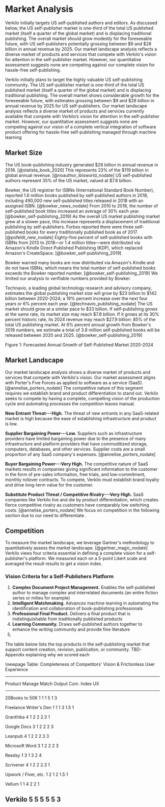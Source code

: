 
# Market Analysis

Verkilo initially targets US self-published authors and editors. As discussed below, the US self-publisher market is one-third of the total US published market (itself a quarter of the global market) and is displacing traditional publishing. The overall market should grow modestly for the foreseeable future, with US self-publishers potentially grossing between $9 and $28 billion in annual revenue by 2025. Our market landscape analysis reflects a diverse market of products and services that compete with Verkilo's vision for attention in the self-publisher market. However, our quantitative assessment suggests none are competing against our complete vision for hassle-free self-publishing.

Verkilo initially plans to target the highly valuable US self-publishing community. The US self-publisher market is one-third of the total US published market (itself a quarter of the global market) and is displacing traditional publishing.  The overall market shows considerable growth for the foreseeable future, with estimates grossing between $9 and $28 billion in annual revenue by 2025 for US self-publishers. Our market landscape analysis reflects a diverse market of products and services currently available that compete with Verkilo’s vision for attention in the self-publisher market. However, our quantitative assessment suggests none are competing against our vision of a complete vertical integration of software product offering for hassle-free self-publishing managed through machine learning

## Market Size

The US book-publishing industry generated $28 billion in annual revenue in 2018. [@statista_book_2020] This represents 23% of the $119 billion in global annual revenue. [@noauthor_ibisworld_nodate] US self-published authors represent 35% of the US market, valued at $7.8 billion.

Bowker, the US registrar for ISBNs (International Standard Book Number), reported 1.6 million books published by self-published authors in 2018, including 490,000 new self-published titles released in 2018 with an assigned ISBN. [@bowker_news_nodate] From 2010 to 2018, the number of self-published book titles increased an average of 30% each year. [@bowker_self-publishing_2019] As the overall US market publishing market grew at a slower pace, this increase represents a displacement of traditional publishing by self-publishers. Forbes reported there were three self-published books for every traditionally published book as of 2017. [@pofeldt_new_nodate] Eighty-five percent of self-published books with ISBNs from 2013 to 2018—or 1.4 million titles—were distributed via Amazon's Kindle Direct Published Publishing (KDP), which replaced Amazon's CreateSpace. [@bowker_self-publishing_2019]

Bowker warned many books are now distributed via Amazon's Kindle and do not have ISBNs, which means the total number of self-published books exceeds the Bowker reported number. [@bowker_self-publishing_2019] We limited our analysis to verifiable numbers provided by Bowker.

Technavio, a leading global technology research and advisory company, estimates the global publishing market size will grow by $23 billion to $142 billion between 2020-2024; a 19% percent increase over the next four years or 6% percent each year. [@technavio_publishing_nodate] The US market should grow at a similar pace to $33 billion. If self-publishing grows at the same rate, its market size may reach $7.8 billion. If it grows at its 30% percent historic rate, its 2024 revenue may reach $27.9 billion: 85% of the total US publishing market. At 6% percent annual growth from Bowker's 2018 numbers, we estimate a total of 3.8 million self-published books will be released between 2020 and 2025. [@bowker_self-publishing_2019]

Figure 1: Forecasted Annual Growth of Self-Published Market 2020-2024

## Market Landscape

Our market landscape analysis shows a diverse market of products and services that compete with Verkilo's vision. Our market assessment aligns with Porter's Five Forces as applied to software as a service (SaaS). [@annelise_porters_nodate] The competitive nature of this segment requires we establish brand and product differentiation to stand out. Verkilo seeks to compete by having a complete, compelling vision of the production cycle and automating processes the competition leaves manual.

**New Entrant Threat---High.** The threat of new entrants in any SaaS-related market is high because the ease of establishing infrastructure and product is low.

**Supplier Bargaining Power---Low.** Suppliers such as infrastructure providers have limited bargaining power due to the presence of many infrastructure and platform providers that have commoditized storage, computers, databases, and other services. Supplier costs are a small proportion of any SaaS company's expenses. [@annelise_porters_nodate]

**Buyer Bargaining Power---Very High.** The competitive nature of SaaS markets results in companies giving significant information to the customer in the form of pre-sales information, free trials, and low-commitment, monthly rollover contracts. To compete, Verkilo must establish brand loyalty and drive long-term value for the customer.

**Substitute Product Threat / Competitive Rivalry---Very High.** SaaS companies like Verkilo live and die by product differentiation, which creates fierce competitive rivalry as customers have comparably low switching costs. [@annelise_porters_nodate] We focus on competition in the following section due to our need to differentiate .

## Competition

To measure the market landscape, we leverage Gartner's methodology to quantitatively assess the market landscape. [@gartner_magic_nodate] Verkilo views four criteria essential in defining a complete vision for a self-publisher's platform. We measured each on a 5-point Likert scale and averaged the result results to get a vision index.

### Vision Criteria for a Self-Publishers Platform

1. **Complex Document Project Management.** Enables the self-published author to manage complex and interrelated documents (an entire fiction series or milieu for example)
2. **Intelligent Matchmaking.** Advances machine learning in automating the identification and collaboration of book-publishing professionals
3. **Professional Final Product.** Delivers a final product that is indistinguishable from traditionally published products
4. **Learning Community.** Draws self-published authors together to enhance the writing community and provide fine literature
5. 

The table below lists the top products in the self-publishing market that support content creation, revision, publication, or community. TBD- Appendix explaining why we scored each

\newpage
Table: Completeness of Competitors' Vision & Frictionless User Experience

----------------------------------------------------------------------------------
Product                        Manage   Match   Output   Com.   Index        UX
----------------------------- -------- ------- -------- ------ ---------  --------
20Books to 50K                    1       1       1        5       1        3

Freelance Writer's Den            1       1       1        3      1.5       1

Granthika                         4       1       2        2      2.3       1

Google Docs                       3       1       2        2       2        3

Leanpub                           4       1       2        2      2.3       3

Microsoft Word                    3       1       2        2       2        3

Reedsy                            1       3       1        3       2        4

Scrivener                         4       1       2        2      2.3       1

Upwork / Fiver, etc.              1       2       1        2      1.5       1

Vellum                            1       1       4        2       2        1

Verkilo                         **5**   **5**    **5**   **5**   **5**     **3**
----------------------------------------------------------------------------------
